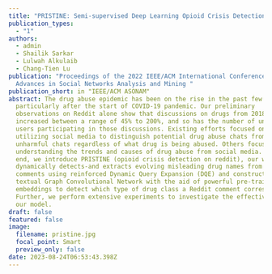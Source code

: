 ```yaml
---
title: "PRISTINE: Semi-supervised Deep Learning Opioid Crisis Detection on Reddit"
publication_types:
  - "1"
authors:
  - admin
  - Shailik Sarkar
  - Lulwah Alkulaib
  - Chang-Tien Lu
publication: "Proceedings of the 2022 IEEE/ACM International Conference on
  Advances in Social Networks Analysis and Mining "
publication_short: in "IEEE/ACM ASONAM"
abstract: The drug abuse epidemic has been on the rise in the past few years,
  particularly after the start of COVID-19 pandemic. Our preliminary
  observations on Reddit alone show that discussions on drugs from 2018 to 2020
  increased between a range of 45% to 200%, and so has the number of unique
  users participating in those discussions. Existing efforts focused on
  utilizing social media to distinguish potential drug abuse chats from
  unharmful chats regardless of what drug is being abused. Others focused on
  understanding the trends and causes of drug abuse from social media. To this
  end, we introduce PRISTINE (opioid crisis detection on reddit), our work
  dynamically detects-and extracts evolving misleading drug names from Reddit
  comments using reinforced Dynamic Query Expansion (DQE) and constructs a
  textual Graph Convolutional Network with the aid of powerful pre-trained
  embeddings to detect which type of drug class a Reddit comment corresponds to.
  Further, we perform extensive experiments to investigate the effectiveness of
  our model.
draft: false
featured: false
image:
  filename: pristine.jpg
  focal_point: Smart
  preview_only: false
date: 2023-08-24T06:53:43.398Z
---
```

